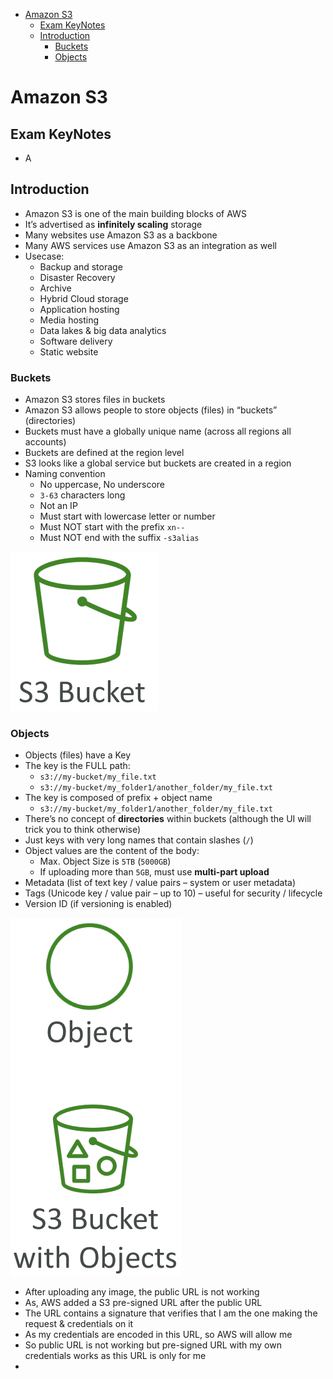 - [Amazon S3](#amazon-s3)
  - [Exam KeyNotes](#exam-keynotes)
  - [Introduction](#introduction)
    - [Buckets](#buckets)
    - [Objects](#objects)

# Amazon S3

## Exam KeyNotes

- A

## Introduction

- Amazon S3 is one of the main building blocks of AWS
- It’s advertised as **infinitely scaling** storage
- Many websites use Amazon S3 as a backbone
- Many AWS services use Amazon S3 as an integration as well
- Usecase:
  - Backup and storage
  - Disaster Recovery
  - Archive
  - Hybrid Cloud storage
  - Application hosting
  - Media hosting
  - Data lakes & big data analytics
  - Software delivery
  - Static website

### Buckets

- Amazon S3 stores files in buckets
- Amazon S3 allows people to store objects (files) in “buckets” (directories)
- Buckets must have a globally unique name (across all regions all accounts)
- Buckets are defined at the region level
- S3 looks like a global service but buckets are created in a region
- Naming convention
  - No uppercase, No underscore
  - `3-63` characters long
  - Not an IP
  - Must start with lowercase letter or number
  - Must NOT start with the prefix `xn--`
  - Must NOT end with the suffix `-s3alias`

![Bucket](photo/bucket.png)

### Objects

- Objects (files) have a Key
- The key is the FULL path:
  - `s3://my-bucket/my_file.txt`
  - `s3://my-bucket/my_folder1/another_folder/my_file.txt`
- The key is composed of prefix + object name
  - `s3://my-bucket/my_folder1/another_folder/my_file.txt`
- There’s no concept of **directories** within buckets (although the UI will trick you to think otherwise)
- Just keys with very long names that contain slashes (`/`)
- Object values are the content of the body:
  - Max. Object Size is `5TB` (`5000GB`)
  - If uploading more than `5GB`, must use **multi-part upload**
- Metadata (list of text key / value pairs – system or user metadata)
- Tags (Unicode key / value pair – up to 10) – useful for security / lifecycle
- Version ID (if versioning is enabled)

![Object](photo/object.png)

- After uploading any image, the public URL is not working
- As, AWS added a S3 pre-signed URL after the public URL
- The URL contains a signature that verifies that I am the one making the request & credentials on it
- As my credentials are encoded in this URL, so AWS will allow me
- So public URL is not working but pre-signed URL with my own credentials works as this URL is only for me
- 